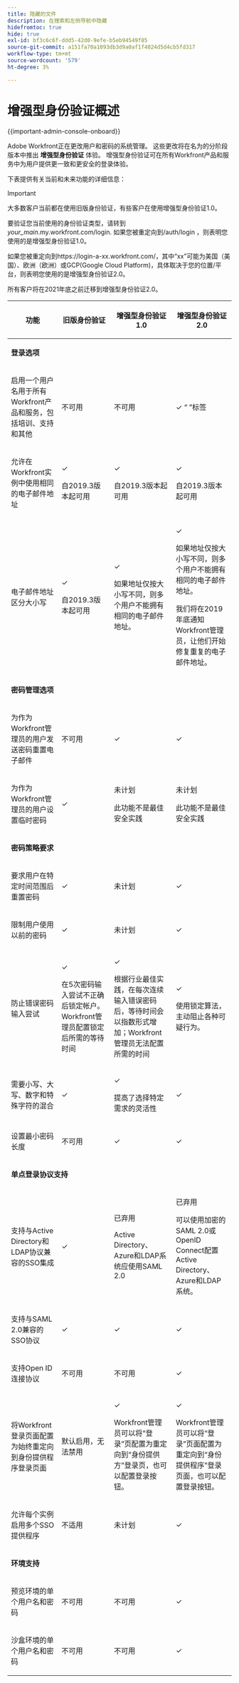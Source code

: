 ```yaml
---
title: 隐藏的文件
description: 在搜索和左侧导航中隐藏
hidefromtoc: true
hide: true
exl-id: bf3c6c6f-ddd5-42d0-9efe-b5eb94549f85
source-git-commit: a151fa70a1093db3d9a0af1f4024d5d4cb5fd317
workflow-type: tm+mt
source-wordcount: '579'
ht-degree: 3%

---
```


# 增强型身份验证概述

<!-- enhanced authentication is no longer available for workfront customers -->

{{important-admin-console-onboard}}

Adobe Workfront正在更改用户和密码的系统管理。 这些更改将在名为的分阶段版本中推出 **增强型身份验证** 体验。 增强型身份验证可在所有Workfront产品和服务中为用户提供更一致和更安全的登录体验。

下表提供有关当前和未来功能的详细信息：

>[!IMPORTANT]
>
>大多数客户当前都在使用旧版身份验证，有些客户在使用增强型身份验证1.0。
> 
>要验证您当前使用的身份验证类型，请转到 *your_main*.my.workfront.com/login. 如果您被重定向到/auth/login ，则表明您使用的是增强型身份验证1.0。
> 
>如果您被重定向到https://login-a-xx.workfront.com/，其中“xx”可能为美国（美国）、欧洲（欧洲）或GCP(Google Cloud Platform)，具体取决于您的位置/平台，则表明您使用的是增强型身份验证2.0。
>
>所有客户将在2021年底之前迁移到增强型身份验证2.0。

<table style="table-layout:auto"> 
 <col> 
 <col> 
 <col> 
 <col data-mc-conditions=""> 
 <thead> 
  <tr> 
   <th> <p><strong>功能</strong> </p> </th> 
   <th><strong>旧版身份验证</strong> </th> 
   <th><strong>增强型身份验证1.0</strong> </th> 
   <th> <p>增强型身份验证2.0</p> </th> 
  </tr> 
 </thead> 
 <tbody> 
  <tr> 
   <td colspan="3"> <p><strong>登录选项</strong> </p> </td> 
   <td> <p> </p> </td> 
  </tr> 
  <tr> 
   <td> <p>启用一个用户名用于所有Workfront产品和服务，包括培训、支持和其他</p> </td> 
   <td>不可用</td> 
   <td> <p>不可用</p> </td> 
   <td> <p>✓ “ ”标签</p> </td> 
  </tr> 
  <tr> 
   <td> <p>允许在Workfront实例中使用相同的电子邮件地址</p> </td> 
   <td> <p>✓</p> <p>自2019.3版本起可用</p> </td> 
   <td> <p>✓</p> <p>自2019.3版本起可用</p> </td> 
   <td> <p>✓</p> <p>自2019.3版本起可用</p> </td> 
  </tr> 
  <tr> 
   <td> <p>电子邮件地址区分大小写</p> </td> 
   <td> <p>✓</p> <p>自2019.3版本起可用</p> </td> 
   <td> <p>✓</p> <p>如果地址仅按大小写不同，则多个用户不能拥有相同的电子邮件地址。 </p> </td> 
   <td> <p>✓</p> <p>如果地址仅按大小写不同，则多个用户不能拥有相同的电子邮件地址。 </p> <p>我们将在2019年底通知Workfront管理员，让他们开始修复重复的电子邮件地址。</p> </td> 
  </tr> 
  <tr> 
   <td colspan="3"> <p><strong>密码管理选项</strong> </p> </td> 
   <td> <p> </p> </td> 
  </tr> 
  <tr> 
   <td> <p>为作为Workfront管理员的用户发送密码重置电子邮件</p> </td> 
   <td> <p>不可用 </p> </td> 
   <td> <p>✓</p> </td> 
   <td> <p>✓</p> </td> 
  </tr> 
  <tr> 
   <td> <p>为作为Workfront管理员的用户设置临时密码</p> </td> 
   <td> <p>✓</p> </td> 
   <td> <p>未计划</p> <p>此功能不是最佳安全实践</p> </td> 
   <td> <p>未计划</p> <p>此功能不是最佳安全实践</p> </td> 
  </tr> 
  <tr> 
   <td colspan="3"> <p><strong>密码策略要求</strong> </p> </td> 
   <td> <p> </p> </td> 
  </tr> 
  <tr> 
   <td> <p>要求用户在特定时间范围后重置密码</p> </td> 
   <td>✓</td> 
   <td> <p>未计划</p> </td> 
   <td> <p>✓</p> </td> 
  </tr> 
  <tr> 
   <td> <p>限制用户使用以前的密码 </p> </td> 
   <td>✓</td> 
   <td>未计划 </td> 
   <td> <p>✓</p> </td> 
  </tr> 
  <tr> 
   <td> <p>防止错误密码输入尝试 </p> </td> 
   <td> <p>✓ </p> <p>在5次密码输入尝试不正确后锁定帐户。 Workfront管理员配置锁定后所需的等待时间</p> </td> 
   <td> <p>✓</p> <p>根据行业最佳实践，在每次连续输入错误密码后，等待时间会以指数形式增加；Workfront管理员无法配置所需的时间</p> </td> 
   <td> <p>✓</p> <p>使用锁定算法，主动阻止各种可疑行为。</p> </td> 
  </tr> 
  <tr> 
   <td> <p>需要小写、大写、数字和特殊字符的混合</p> </td> 
   <td>✓</td> 
   <td> <p>✓ </p> <p>提高了选择特定需求的灵活性</p> </td> 
   <td> <p>✓</p> <p> 
     </p> </td> 
  </tr> 
  <tr> 
   <td> <p>设置最小密码长度 </p> </td> 
   <td> 不可用 </td> 
   <td> ✓ </td> 
   <td> <p>✓</p> </td> 
  </tr> 
  <!--
   <tr data-mc-conditions="QuicksilverOrClassic.Draft mode"> 
    <td>Restrict users from using more than 2 identical characters in a row</td> 
    <td>Not available</td> 
    <td>Not available</td> 
    <td> <p>✓</p> </td> 
   </tr>
  --> 
  <tr> 
   <td colspan="3"> <p><strong>单点登录协议支持</strong></p> </td> 
   <td> </td> 
  </tr> 
  <tr> 
   <td> <p>支持与Active Directory和LDAP协议兼容的SSO集成</p> </td> 
   <td> ✓ </td> 
   <td> <p> 已弃用</p> <p>Active Directory、Azure和LDAP系统应使用SAML 2.0</p> </td> 
   <td> <p>已弃用</p> <p>可以使用加密的SAML 2.0或OpenID Connect配置Active Directory、Azure和LDAP系统。</p> </td> 
  </tr> 
  <tr> 
   <td> <p>支持与SAML 2.0兼容的SSO协议 </p> </td> 
   <td>✓</td> 
   <td> ✓ </td> 
   <td> <p>✓</p> </td> 
  </tr> 
  <tr> 
   <td> <p>支持Open ID连接协议</p> </td> 
   <td> <p>不可用</p> </td> 
   <td> <p>不可用</p> </td> 
   <td> <p>✓</p> </td> 
  </tr> 
  <tr> 
   <td> <p> 将Workfront登录页面配置为始终重定向到身份提供程序登录页面 </p> </td> 
   <td> 默认启用，无法禁用</td> 
   <td> <p>✓</p> <p>Workfront管理员可以将“登录”页配置为重定向到“身份提供方”登录页，也可以配置登录按钮。</p> </td> 
   <td> <p>✓</p> <p> Workfront管理员可以将“登录”页面配置为重定向到“身份提供程序”登录页面，也可以配置登录按钮。</p> </td> 
  </tr> 
  <tr> 
   <td> <p>允许每个实例启用多个SSO提供程序</p> </td> 
   <td> <p>不适用</p> </td> 
   <td> <p>未计划</p> </td> 
   <td> <p>✓</p> </td> 
  </tr> 
  <tr> 
   <td colspan="3"> <p><strong>环境支持</strong> </p> </td> 
   <td> </td> 
  </tr> 
  <tr> 
   <td> <p>预览环境的单个用户名和密码</p> </td> 
   <td> <p>不可用</p> </td> 
   <td> <p>不可用</p> </td> 
   <td> <p>✓</p> </td> 
  </tr> 
  <tr> 
   <td> <p>沙盒环境的单个用户名和密码</p> </td> 
   <td> <p>不可用</p> </td> 
   <td> <p>不可用</p> </td> 
   <td> <p>✓</p> </td> 
  </tr> 
  <!--
   <tr> 
    <td> <p>Available for Production environments</p> </td> 
    <td>✓</td> 
    <td> ✓&nbsp;</td> 
    <td> <p>✓</p> </td> 
   </tr>
   <tr data-mc-conditions="QuicksilverOrClassic.Draft mode"> 
    <td> Available for Preview and Sandbox environments&nbsp;</td> 
    <td> ✓&nbsp;</td> 
    <td> ✓</td> 
    <td> <p>✓</p> </td> 
   </tr>
  --> 
 </tbody> 
</table>
